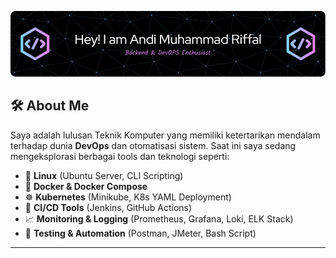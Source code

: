 ![Header](./github-header-image.png)
## 🛠️ About Me

Saya adalah lulusan Teknik Komputer yang memiliki ketertarikan mendalam terhadap dunia **DevOps** dan otomatisasi sistem. Saat ini saya sedang mengeksplorasi berbagai tools dan teknologi seperti:

- 🐧 **Linux** (Ubuntu Server, CLI Scripting)
- 🐳 **Docker & Docker Compose**
- ☸️ **Kubernetes** (Minikube, K8s YAML Deployment)
- 🔧 **CI/CD Tools** (Jenkins, GitHub Actions)
- 📈 **Monitoring & Logging** (Prometheus, Grafana, Loki, ELK Stack)
- 🧪 **Testing & Automation** (Postman, JMeter, Bash Script)

---